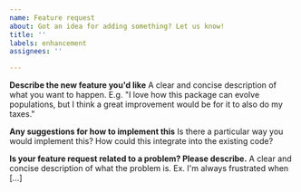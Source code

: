 ```yaml
---
name: Feature request
about: Got an idea for adding something? Let us know!
title: ''
labels: enhancement
assignees: ''

---
```


**Describe the new feature you'd like**
A clear and concise description of what you want to happen. E.g. "I love how this package can evolve populations, but I think a great improvement would be for it to also do my taxes."

**Any suggestions for how to implement this**
Is there a particular way you would implement this? How could this integrate into the existing code?

**Is your feature request related to a problem? Please describe.**
A clear and concise description of what the problem is. Ex. I'm always frustrated when [...]
